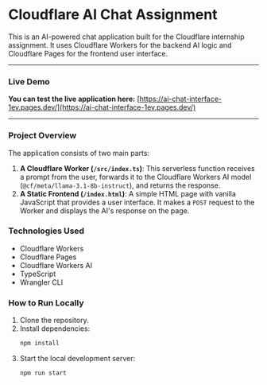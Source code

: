 # Cloudflare AI Chat Assignment

This is an AI-powered chat application built for the Cloudflare internship assignment. It uses Cloudflare Workers for the backend AI logic and Cloudflare Pages for the frontend user interface.

---

### **Live Demo**

**You can test the live application here:** [https://ai-chat-interface-1ev.pages.dev/](https://ai-chat-interface-1ev.pages.dev/)

---

### **Project Overview**

The application consists of two main parts:
1.  **A Cloudflare Worker (`/src/index.ts`)**: This serverless function receives a prompt from the user, forwards it to the Cloudflare Workers AI model (`@cf/meta/llama-3.1-8b-instruct`), and returns the response.
2.  **A Static Frontend (`/index.html`)**: A simple HTML page with vanilla JavaScript that provides a user interface. It makes a `POST` request to the Worker and displays the AI's response on the page.

### **Technologies Used**

* Cloudflare Workers
* Cloudflare Pages
* Cloudflare Workers AI
* TypeScript
* Wrangler CLI

### **How to Run Locally**

1.  Clone the repository.
2.  Install dependencies:
    ```bash
    npm install
    ```
3.  Start the local development server:
    ```bash
    npm run start
    ```
